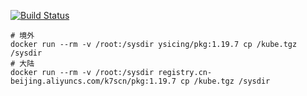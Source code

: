 [![Build Status](https://travis-ci.org/ysicing/tools.svg?branch=master)](https://travis-ci.org/ysicing/tools)

```
# 境外
docker run --rm -v /root:/sysdir ysicing/pkg:1.19.7 cp /kube.tgz /sysdir
# 大陆
docker run --rm -v /root:/sysdir registry.cn-beijing.aliyuncs.com/k7scn/pkg:1.19.7 cp /kube.tgz /sysdir
```
